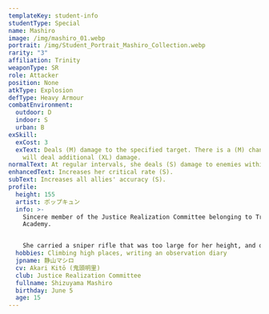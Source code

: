 ```yaml
---
templateKey: student-info
studentType: Special
name: Mashiro
image: /img/mashiro_01.webp
portrait: /img/Student_Portrait_Mashiro_Collection.webp
rarity: "3"
affiliation: Trinity
weaponType: SR
role: Attacker
position: None
atkType: Explosion
defType: Heavy Armour
combatEnvironment:
  outdoor: D
  indoor: S
  urban: B
exSkill:
  exCost: 3
  exText: Deals (M) damage to the specified target. There is a (M) chance that she
    will deal additional (XL) damage.
normalText: At regular intervals, she deals (S) damage to enemies within a circular area.
enhancedText: Increases her critical rate (S).
subText: Increases all allies' accuracy (S).
profile:
  height: 155
  artist: ポップキュン
  info: >-
    Sincere member of the Justice Realization Committee belonging to Trinity
    Academy.


    She carried a sniper rifle that was too large for her height, and quietly carried out fire support missions. Although she is not a talkative person, she is not shy or uncomfortable with interpersonal relationships, and on the contrary, she talks more when the topic is about justice.
  hobbies: Climbing high places, writing an observation diary
  jpname: 静山マシロ
  cv: Akari Kitō (鬼頭明里)
  club: Justice Realization Committee
  fullname: Shizuyama Mashiro
  birthday: June 5
  age: 15
---
```

